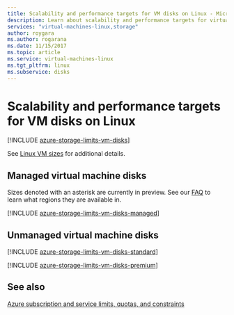 ```yaml
---
title: Scalability and performance targets for VM disks on Linux - Microsoft Azure | Microsoft Docs
description: Learn about scalability and performance targets for virtual machine disks attached to VMs running Linux.
services: "virtual-machines-linux,storage"
author: roygara
ms.author: rogarana
ms.date: 11/15/2017
ms.topic: article
ms.service: virtual-machines-linux
ms.tgt_pltfrm: linux
ms.subservice: disks
---
```


# Scalability and performance targets for VM disks on Linux

[!INCLUDE [azure-storage-limits-vm-disks](../../../includes/azure-storage-limits-vm-disks.md)]

See [Linux VM sizes](../../virtual-machines/windows/sizes.md?toc=%2fazure%2fvirtual-machines%2flinux%2ftoc.json) for additional details.

## Managed virtual machine disks

Sizes denoted with an asterisk are currently in preview. See our [FAQ](faq-for-disks.md#new-disk-sizes-managed-and-unmanaged) to learn what regions they are available in.

[!INCLUDE [azure-storage-limits-vm-disks-managed](../../../includes/azure-storage-limits-vm-disks-managed.md)]

## Unmanaged virtual machine disks
[!INCLUDE [azure-storage-limits-vm-disks-standard](../../../includes/azure-storage-limits-vm-disks-standard.md)]

[!INCLUDE [azure-storage-limits-vm-disks-premium](../../../includes/azure-storage-limits-vm-disks-premium.md)]

## See also

[Azure subscription and service limits, quotas, and constraints](https://docs.microsoft.com/azure/azure-subscription-service-limits)


